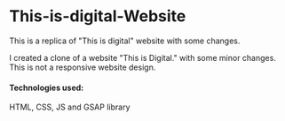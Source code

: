 # This-is-digital-Website
This is a replica of "This is digital" website with some changes.

I created a clone of a website  "This is Digital." with some minor changes.
This is not a responsive website design.

#### Technologies used:
HTML, CSS, JS and GSAP library
